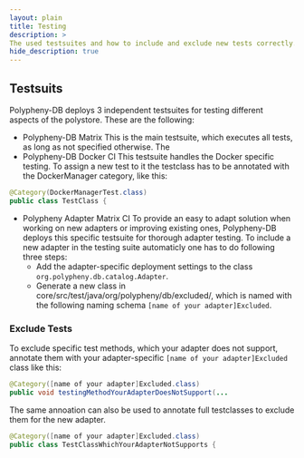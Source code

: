 ```yaml
---
layout: plain
title: Testing
description: >
The used testsuites and how to include and exclude new tests correctly.
hide_description: true
---
```


## Testsuits
Polypheny-DB deploys 3 independent testsuites for testing different aspects of the polystore.
These are the following:
- Polypheny-DB Matrix
  This is the main testsuite, which executes all tests, as long as not specified otherwise. The 
- Polypheny-DB Docker CI
  This testsuite handles the Docker specific testing. To assign a new test to it the testclass has to be annotated with 
  the DockerManager category, like this:
```java
@Category(DockerManagerTest.class)
public class TestClass {
```

- Polypheny Adapter Matrix CI
  To provide an easy to adapt solution when working on new adapters or improving existing ones, 
  Polypheny-DB deploys this specific testsuite for thorough adapter testing.
  To include a new adapter in the testing suite automaticly one has to do following three steps:
  - Add the adapter-specific deployment settings to the class ```org.polypheny.db.catalog.Adapter```.
  - Generate a new class in core/src/test/java/org/polypheny/db/excluded/, 
    which is named with the following naming schema ```[name of your adapter]Excluded```.

### Exclude Tests
To exclude specific test methods, which your adapter does not support, annotate them with your adapter-specific ```[name of your adapter]Excluded``` class like this:
```java
@Category([name of your adapter]Excluded.class)
public void testingMethodYourAdapterDoesNotSupport(...
```
The same annoation can also be used to annotate full testclasses to exclude them for the new adapter.

```java
@Category([name of your adapter]Excluded.class)
public class TestClassWhichYourAdapterNotSupports {
```

  
  

